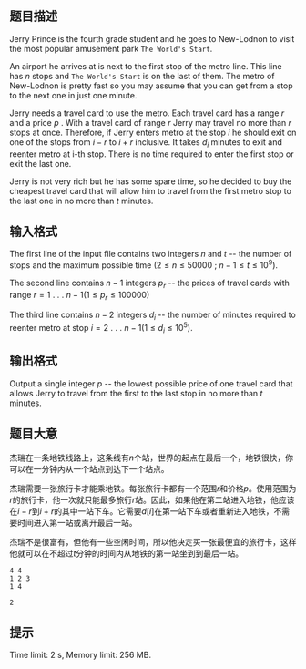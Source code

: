 ## 题目描述


Jerry Prince is the fourth grade student and he goes to New-Lodnon to visit the most popular amusement park `The World's Start`.

An airport he arrives at is next to the first stop of the metro line. This line has $n$ stops and `The World's Start` is on the last of them. The metro of New-Lodnon is pretty fast so you may assume that you can get from a stop to the next one in just one minute.

Jerry needs a travel card to use the metro. Each travel card has a range $r$ and a price $p$ . With a travel card of range $r$ Jerry may travel no more than $r$ stops at once. Therefore, if Jerry enters metro at the stop $i$ he should exit on one of the stops from $i − r$ to $i + r$ inclusive. It takes $d_{i}$ minutes to exit and reenter metro at i-th stop. There is no time required to enter the first stop or exit the last one.

Jerry is not very rich but he has some spare time, so he decided to buy the cheapest travel card that will allow him to travel from the first metro stop to the last one in no more than $t$ minutes.



## 输入格式


The first line of the input file contains two integers $n$ and $t$ -- the number of stops and the maximum possible time $(2 \le n \le 50 000$ ; $n - 1 \le t \le 10^{9}).$

The second line contains $n - 1$ integers $p_{r}$ -- the prices of travel cards with range $r = 1$ . . . $n − 1 (1 \le p_{r} \le 100 000)$

The third line contains $n - 2$ integers $d_{i}$ -- the number of minutes required to reenter metro at stop $i = 2$ . . . $n - 1 (1 \le d_{i} \le 10^{5}).$



## 输出格式


Output a single integer $p$ -- the lowest possible price of one travel card that allows Jerry to travel from the first to the last stop in no more than $t$ minutes.



## 题目大意
杰瑞在一条地铁线路上，这条线有$n$个站，世界的起点在最后一个，地铁很快，你可以在一分钟内从一个站点到达下一个站点。

杰瑞需要一张旅行卡才能乘地铁。每张旅行卡都有一个范围$r$和价格$p$。使用范围为$r$的旅行卡，他一次就只能最多旅行$r$站。因此，如果他在第二站进入地铁，他应该在$i−r$到$i+r$的其中一站下车。它需要$d[i]$在第一站下车或者重新进入地铁，不需要时间进入第一站或离开最后一站。

杰瑞不是很富有，但他有一些空闲时间，所以他决定买一张最便宜的旅行卡，这样他就可以在不超过$t$分钟的时间内从地铁的第一站坐到到最后一站。

```input1
4 4
1 2 3
1 4

```

```output1
2

```

## 提示
Time limit: 2 s, Memory limit: 256 MB. 



